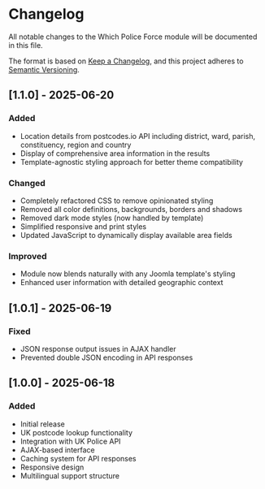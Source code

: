 # Changelog

All notable changes to the Which Police Force module will be documented in this file.

The format is based on [Keep a Changelog](https://keepachangelog.com/en/1.0.0/),
and this project adheres to [Semantic Versioning](https://semver.org/spec/v2.0.0.html).

## [1.1.0] - 2025-06-20

### Added
- Location details from postcodes.io API including district, ward, parish, constituency, region and country
- Display of comprehensive area information in the results
- Template-agnostic styling approach for better theme compatibility

### Changed
- Completely refactored CSS to remove opinionated styling
- Removed all color definitions, backgrounds, borders and shadows
- Removed dark mode styles (now handled by template)
- Simplified responsive and print styles
- Updated JavaScript to dynamically display available area fields

### Improved
- Module now blends naturally with any Joomla template's styling
- Enhanced user information with detailed geographic context

## [1.0.1] - 2025-06-19

### Fixed
- JSON response output issues in AJAX handler
- Prevented double JSON encoding in API responses

## [1.0.0] - 2025-06-18

### Added
- Initial release
- UK postcode lookup functionality
- Integration with UK Police API
- AJAX-based interface
- Caching system for API responses
- Responsive design
- Multilingual support structure